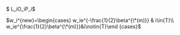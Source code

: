 $ L_iO_iP_i$

$w_i^{new}=\begin{cases} w_ie^{-\frac{1}{2}\beta^{\*(m)}} & i\in{T}\\ w_ie^{\frac{1}{2}\beta^{\*(m)}}&i\notin{T}\end {cases}$​​

